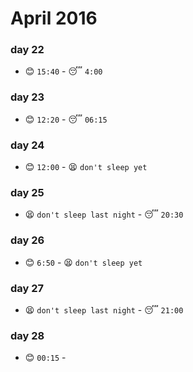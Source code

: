 # April 2016

### day 22
- :blush: `15:40` - :sleeping: `4:00`

### day 23
- :blush: `12:20` - :sleeping: `06:15`

### day 24
- :blush: `12:00` - :tired_face: `don't sleep yet`

### day 25
- :tired_face: `don't sleep last night` - :sleeping: `20:30`

### day 26
- :blush: `6:50` - :tired_face: `don't sleep yet`

### day 27
- :tired_face: `don't sleep last night` - :sleeping: `21:00`

### day 28
- :blush: `00:15` -